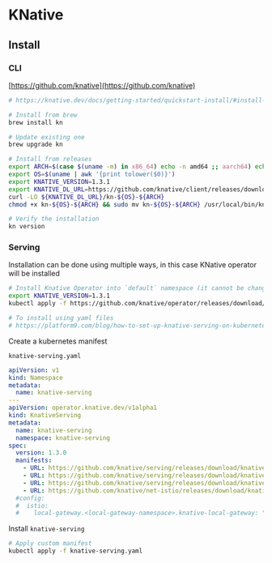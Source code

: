 # KNative

## Install

### CLI

[https://github.com/knative](https://github.com/knative)

```bash
# https://knative.dev/docs/getting-started/quickstart-install/#install-the-knative-cli

# Install from brew
brew install kn

# Update existing one
brew upgrade kn

# Install from releases
export ARCH=$(case $(uname -m) in x86_64) echo -n amd64 ;; aarch64) echo -n arm64 ;; *) echo -n $(uname -m) ;; esac)
export OS=$(uname | awk '{print tolower($0)}')
export KNATIVE_VERSION=1.3.1
export KNATIVE_DL_URL=https://github.com/knative/client/releases/download/knative-v${KNATIVE_VERSION}
curl -LO ${KNATIVE_DL_URL}/kn-${OS}-${ARCH}
chmod +x kn-${OS}-${ARCH} && sudo mv kn-${OS}-${ARCH} /usr/local/bin/kn

# Verify the installation
kn version
```

### Serving

Installation can be done using multiple ways, in this case KNative operator will be installed

```bash
# Install Knative Operator into `default` namespace (it cannot be changed)
export KNATIVE_VERSION=1.3.1
kubectl apply -f https://github.com/knative/operator/releases/download/knative-v$KNATIVE_VERSION/operator.yaml

# To install using yaml files
# https://platform9.com/blog/how-to-set-up-knative-serving-on-kubernetes/
```

Create a kubernetes manifest

`knative-serving.yaml`

```yaml
apiVersion: v1
kind: Namespace
metadata:
  name: knative-serving
---
apiVersion: operator.knative.dev/v1alpha1
kind: KnativeServing
metadata:
  name: knative-serving
  namespace: knative-serving
spec:
  version: 1.3.0
  manifests:
    - URL: https://github.com/knative/serving/releases/download/knative-v${VERSION}/serving-core.yaml
    - URL: https://github.com/knative/serving/releases/download/knative-v${VERSION}/serving-hpa.yaml
    - URL: https://github.com/knative/serving/releases/download/knative-v${VERSION}/serving-post-install-jobs.yaml
    - URL: https://github.com/knative/net-istio/releases/download/knative-v${VERSION}/net-istio.yaml
  #config:
  #  istio:
  #    local-gateway.<local-gateway-namespace>.knative-local-gateway: "knative-local-gateway.<istio-namespace>.svc.cluster.local"
```

Install `knative-serving`

```bash
# Apply custom manifest
kubectl apply -f knative-serving.yaml
```

